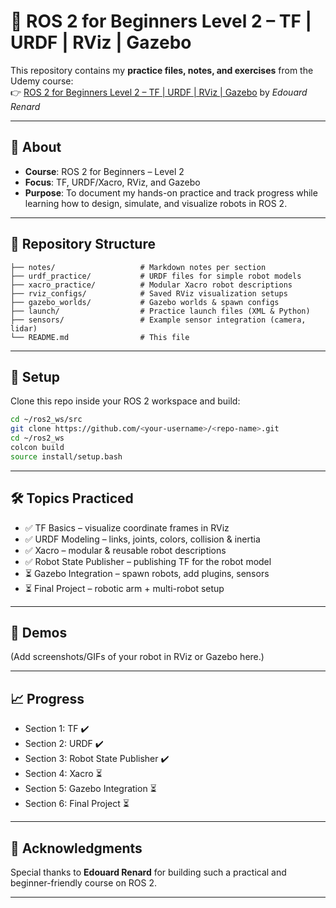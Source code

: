 # 🤖 ROS 2 for Beginners Level 2 – TF | URDF | RViz | Gazebo

This repository contains my **practice files, notes, and exercises** from the Udemy course:  
👉 [ROS 2 for Beginners Level 2 – TF | URDF | RViz | Gazebo](https://www.udemy.com/course/ros2-tf-urdf-rviz-gazebo/?couponCode=LEARNWITHUSNOW) by *Edouard Renard*

---

## 📌 About
- **Course**: ROS 2 for Beginners – Level 2  
- **Focus**: TF, URDF/Xacro, RViz, and Gazebo  
- **Purpose**: To document my hands-on practice and track progress while learning how to design, simulate, and visualize robots in ROS 2.

---

## 📂 Repository Structure
```
├── notes/                   # Markdown notes per section
├── urdf_practice/           # URDF files for simple robot models
├── xacro_practice/          # Modular Xacro robot descriptions
├── rviz_configs/            # Saved RViz visualization setups
├── gazebo_worlds/           # Gazebo worlds & spawn configs
├── launch/                  # Practice launch files (XML & Python)
├── sensors/                 # Example sensor integration (camera, lidar)
└── README.md                # This file
```

---

## 🚀 Setup
Clone this repo inside your ROS 2 workspace and build:

```bash
cd ~/ros2_ws/src
git clone https://github.com/<your-username>/<repo-name>.git
cd ~/ros2_ws
colcon build
source install/setup.bash
```

---

## 🛠️ Topics Practiced
- ✅ TF Basics – visualize coordinate frames in RViz  
- ✅ URDF Modeling – links, joints, colors, collision & inertia  
- ✅ Xacro – modular & reusable robot descriptions  
- ✅ Robot State Publisher – publishing TF for the robot model  
- ⏳ Gazebo Integration – spawn robots, add plugins, sensors  
- ⏳ Final Project – robotic arm + multi-robot setup  

---

## 📸 Demos
(Add screenshots/GIFs of your robot in RViz or Gazebo here.)

---

## 📈 Progress
- Section 1: TF ✔️  
- Section 2: URDF ✔️  
- Section 3: Robot State Publisher ✔️  
- Section 4: Xacro ⏳  
- Section 5: Gazebo Integration ⏳  
- Section 6: Final Project ⏳  

---

## 🙏 Acknowledgments
Special thanks to **Edouard Renard** for building such a practical and beginner-friendly course on ROS 2.

---
